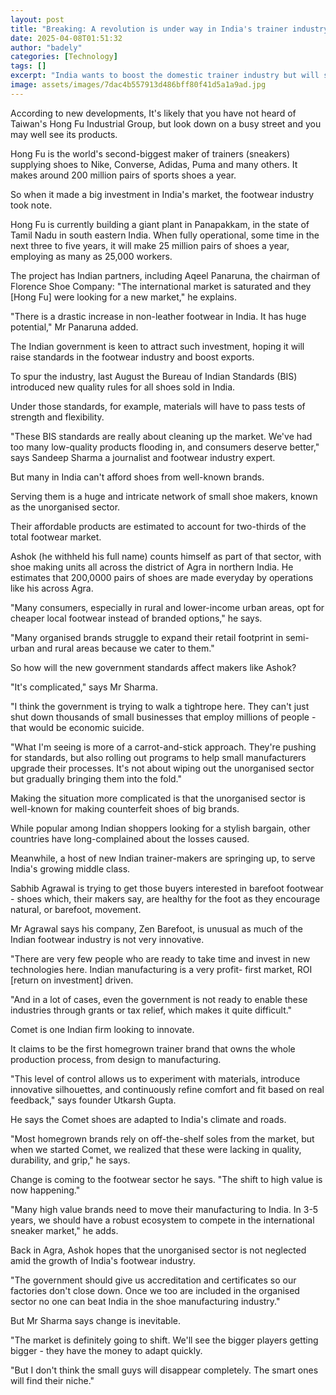 ```yaml
---
layout: post
title: "Breaking: A revolution is under way in India's trainer industry"
date: 2025-04-08T01:51:32
author: "badely"
categories: [Technology]
tags: []
excerpt: "India wants to boost the domestic trainer industry but will small domestic makers suffer?"
image: assets/images/7dac4b557913d486bff80f41d5a1a9ad.jpg
---
```


According to new developments, It's likely that you have not heard of Taiwan's Hong Fu Industrial Group, but look down on a busy street and you may well see its products.

Hong Fu is the world's second-biggest maker of trainers (sneakers) supplying shoes to Nike, Converse, Adidas, Puma and many others. It makes around 200 million pairs of sports shoes a year.

So when it made a big investment in India's market, the footwear industry took note. 

Hong Fu is currently building a giant plant in Panapakkam, in the state of Tamil Nadu in south eastern India. When fully operational, some time in the next three to five years, it will make 25 million pairs of shoes a year, employing as many as 25,000 workers.

The project has Indian partners, including Aqeel Panaruna, the chairman of Florence Shoe Company: "The international market is saturated and they [Hong Fu] were looking for a new market," he explains. 

"There is a drastic increase in non-leather footwear in India. It has huge potential," Mr Panaruna added.

The Indian government is keen to attract such investment, hoping it will raise standards in the footwear industry and boost exports.

To spur the industry, last August the Bureau of Indian Standards (BIS) introduced new quality rules for all shoes sold in India. 

Under those standards, for example, materials will have to pass tests of strength and flexibility.

"These BIS standards are really about cleaning up the market. We've had too many low-quality products flooding in, and consumers deserve better," says Sandeep Sharma a journalist and footwear industry expert. 

But many in India can't afford shoes from well-known brands. 

Serving them is a huge and intricate network of small shoe makers, known as the unorganised sector. 

Their affordable products are estimated to account for two-thirds of the total footwear market. 

Ashok (he withheld his full name) counts himself as part of that sector, with shoe making units all across the district of Agra in northern India. He estimates that 200,0000 pairs of shoes are made everyday by operations like his across Agra. 

"Many consumers, especially in rural and lower-income urban areas, opt for cheaper local footwear instead of branded options," he says.

"Many organised brands struggle to expand their retail footprint in semi-urban and rural areas because we cater to them."

So how will the new government standards affect makers like Ashok?

"It's complicated," says Mr Sharma. 

"I think the government is trying to walk a tightrope here. They can't just shut down thousands of small businesses that employ millions of people - that would be economic suicide.

"What I'm seeing is more of a carrot-and-stick approach. They're pushing for standards, but also rolling out programs to help small manufacturers upgrade their processes. It's not about wiping out the unorganised sector but gradually bringing them into the fold."

Making the situation more complicated is that the unorganised sector is well-known for making counterfeit shoes of big brands. 

While popular among Indian shoppers looking for a stylish bargain, other countries have long-complained about the losses caused.

Meanwhile, a host of new Indian trainer-makers are springing up, to serve India's growing middle class.

Sabhib Agrawal is trying to get those buyers interested in barefoot footwear - shoes which, their makers say, are healthy for the foot as they encourage natural, or barefoot, movement.

Mr Agrawal says his company, Zen Barefoot, is unusual as much of the Indian footwear industry is not very innovative. 

"There are very few people who are ready to take time and invest in new technologies here. Indian manufacturing is a very profit- first market, ROI [return on investment] driven.

"And in a lot of cases, even the government is not ready to enable these industries through grants or tax relief, which makes it quite difficult."

Comet is one Indian firm looking to innovate.

It claims to be the first homegrown trainer brand that owns the whole production process, from design to manufacturing.

"This level of control allows us to experiment with materials, introduce innovative silhouettes, and continuously refine comfort and fit based on real feedback," says founder Utkarsh Gupta.

He says the Comet shoes are adapted to India's climate and roads.

"Most homegrown brands rely on off-the-shelf soles from the market, but when we started Comet, we realized that these were lacking in quality, durability, and grip," he says.

Change is coming to the footwear sector he says. "The shift to high value is now happening."

"Many high value brands need to move their manufacturing to India. In 3-5 years, we should have a robust ecosystem to compete in the international sneaker market," he adds. 

Back in Agra, Ashok hopes that the unorganised sector is not neglected amid the growth of India's footwear industry.

"The government should give us accreditation and certificates so our factories don't close down. Once we too are included in the organised sector no one can beat India in the shoe manufacturing industry."

But Mr Sharma says change is inevitable.

"The market is definitely going to shift. We'll see the bigger players getting bigger - they have the money to adapt quickly.

"But I don't think the small guys will disappear completely. The smart ones will find their niche."

